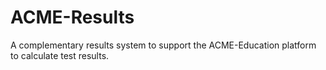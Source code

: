 # ACME-Results
A complementary results system to support the ACME-Education platform to calculate test results.
